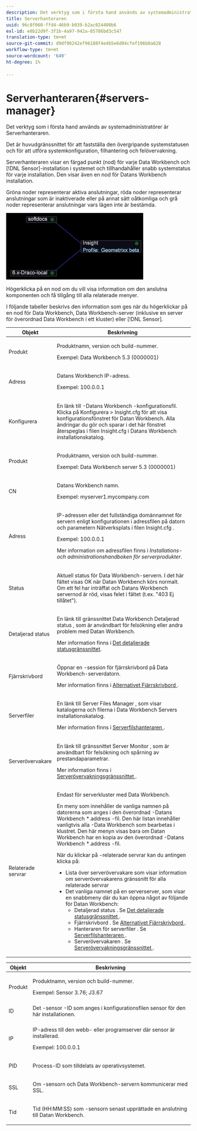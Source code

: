 ```yaml
---
description: Det verktyg som i första hand används av systemadministratörer är Serverhanteraren.
title: Serverhanteraren
uuid: 96c8f060-ffd4-46b9-b039-b2ac024400b6
exl-id: e8b22d9f-3f1b-4a97-942a-85786bd3c547
translation-type: tm+mt
source-git-commit: d9df90242ef96188f4e4b5e6d04cfef196b0a628
workflow-type: tm+mt
source-wordcount: '649'
ht-degree: 1%

---
```


# Serverhanteraren{#servers-manager}

Det verktyg som i första hand används av systemadministratörer är Serverhanteraren.

Det är huvudgränssnittet för att fastställa den övergripande systemstatusen och för att utföra systemkonfiguration, filhantering och felövervakning.

Serverhanteraren visar en färgad punkt (nod) för varje Data Workbench och [!DNL Sensor]-installation i systemet och tillhandahåller snabb systemstatus för varje installation. Den visar även en nod för Datans Workbench installation.

Gröna noder representerar aktiva anslutningar, röda noder representerar anslutningar som är inaktiverade eller på annat sätt oåtkomliga och grå noder representerar anslutningar vars lägen inte är bestämda.

![](assets/vis_SysStat_RedGreenDots.png)

Högerklicka på en nod om du vill visa information om den anslutna komponenten och få tillgång till alla relaterade menyer.

I följande tabeller beskrivs den information som ges när du högerklickar på en nod för Data Workbench, Data Workbench-server (inklusive en server för överordnad Data Workbench i ett kluster) eller [!DNL Sensor].

<table id="table_C459CAAB07D34144B5BFFCCC84C2BB37"> 
 <thead> 
  <tr> 
   <th colname="col1" class="entry"> Objekt </th> 
   <th colname="col2" class="entry"> Beskrivning </th> 
  </tr> 
 </thead>
 <tbody> 
  <tr> 
   <td colname="col1"> <p>Produkt </p> </td> 
   <td colname="col2"> <p>Produktnamn, version och build-nummer. </p> <p>Exempel: Data Workbench 5.3 (0000001) </p> </td> 
  </tr> 
  <tr> 
   <td colname="col1"> <p>Adress </p> </td> 
   <td colname="col2"> <p>Datans Workbench IP-adress. </p> <p>Exempel: 100.0.0.1 </p> </td> 
  </tr> 
  <tr> 
   <td colname="col1"> <p>Konfigurera </p> </td> 
   <td colname="col2"> <p>En länk till <span class="keyword">-Datans Workbench </span>-konfigurationsfil. Klicka på <span class="uicontrol"> Konfigurera </span> &gt; <span class="uicontrol"> Insight.cfg </span> för att visa konfigurationsfönstret för Datan Workbench. Alla ändringar du gör och sparar i det här fönstret återspeglas i filen <span class="filepath"> Insight.cfg </span> i Datans Workbench installationskatalog. </p> </td> 
  </tr> 
  <tr> 
   <td colname="col1"> <p>Produkt </p> </td> 
   <td colname="col2"> <p>Produktnamn, version och build-nummer. </p> <p>Exempel: Data Workbench server 5.3 (0000001) </p> </td> 
  </tr> 
  <tr> 
   <td colname="col1"> <p>CN </p> </td> 
   <td colname="col2"> <p>Datans Workbench namn. </p> <p>Exempel: <span class="filepath"> myserver1.mycompany.com </span> </p> </td> 
  </tr> 
  <tr> 
   <td colname="col1"> <p>Adress </p> </td> 
   <td colname="col2"> <p>IP-adressen eller det fullständiga domännamnet för servern enligt konfigurationen i adressfilen på datorn och parametern Nätverksplats i filen <span class="filepath"> Insight.cfg </span>. </p> <p>Exempel: 100.0.0.1 </p> <p>Mer information om adressfilen finns i <i>Installations- och administrationshandboken för serverprodukter</i>. </p> </td> 
  </tr> 
  <tr> 
   <td colname="col1"> <p>Status </p> </td> 
   <td colname="col2"> <p>Aktuell status för Data Workbench-servern. I det här fältet visas OK när Datan Workbench körs normalt. Om ett fel har inträffat och Datans Workbench servernod är röd, visas felet i fältet (t.ex. "403 Ej tillåtet"). </p> </td> 
  </tr> 
  <tr> 
   <td colname="col1"> <p>Detaljerad status </p> </td> 
   <td colname="col2"> <p>En länk till gränssnittet <span class="keyword"> Data Workbench </span> <span class="wintitle"> Detaljerad status </span>, som är användbart för felsökning eller andra problem med Datan Workbench. </p> <p>Mer information finns i <a href="../../../home/c-get-started/c-admin-intrf/c-det-stat-interf.md"> Det detaljerade statusgränssnittet</a>. </p> </td> 
  </tr> 
  <tr> 
   <td colname="col1"> <p>Fjärrskrivbord </p> </td> 
   <td colname="col2"> <p>Öppnar en <span class="wintitle">-session för fjärrskrivbord </span> på Data Workbench-serverdatorn. </p> <p>Mer information finns i <a href="../../../home/c-get-started/c-admin-intrf/t-rmt-dsktp-opt.md#task-dc0bdb4630474a17af67b931bc22d9ef"> Alternativet Fjärrskrivbord </a>. </p> </td> 
  </tr> 
  <tr> 
   <td colname="col1"> <p>Serverfiler </p> </td> 
   <td colname="col2"> <p>En länk till <span class="wintitle"> Server Files Manager </span>, som visar katalogerna och filerna i Data Workbench Servers installationskatalog. </p> <p>Mer information finns i <a href="../../../home/c-get-started/c-admin-intrf/c-svr-files-mgr.md#concept-73a0808487c8424285ae7302f53bc5f4"> Serverfilshanteraren </a>. </p> </td> 
  </tr> 
  <tr> 
   <td colname="col1"> <p>Serverövervakare </p> </td> 
   <td colname="col2"> <p>En länk till gränssnittet <span class="wintitle"> Server Monitor </span>, som är användbart för felsökning och spårning av prestandaparametrar. </p> <p>Mer information finns i <a href="../../../home/c-get-started/c-admin-intrf/c-svr-mtr-intfc.md#concept-3bea7441de20409585e63060d5489f45"> Serverövervakningsgränssnittet </a>. </p> </td> 
  </tr> 
  <tr> 
   <td colname="col1"> <p>Relaterade servrar </p> </td> 
   <td colname="col2"> <p>Endast för serverkluster med Data Workbench. </p> <p>En meny som innehåller de vanliga namnen på datorerna som anges i den överordnad <span class="filepath">-Datans Workbench *.address </span>-fil. Den här listan innehåller vanligtvis alla <span class="keyword">-Data Workbench </span> som bearbetas i klustret. Den här menyn visas bara om Datan Workbench har en kopia av den överordnad <span class="filepath">-Datans Workbench *.address </span>-fil. </p> <p>När du klickar på <span class="uicontrol">-relaterade servrar </span> kan du antingen klicka på: 
     <ul id="ul_3B28B8579B1945FD80669EDFDFDA84A6"> 
      <li id="li_90094B46CB304C179136BB75FF0D6DBD"> <span class="uicontrol"> Lista över serverövervakare  </span>som visar information om  <span class="wintitle"> serverövervakarens  </span> gränssnitt för alla relaterade servrar </li> 
      <li id="li_CD6FF5BB52874ABCB536C2DE2376587A">Det vanliga namnet på en serverserver, som visar en snabbmeny där du kan öppna något av följande för Datan Workbench: 
       <ul id="ul_928510D1DE68471583F2EE7547AEB824"> 
        <li id="li_8399338137354A59B9B4D24AF7EEE868"> <span class="uicontrol"> Detaljerad status  </span>. Se <a href="../../../home/c-get-started/c-admin-intrf/c-det-stat-interf.md"> Det detaljerade statusgränssnittet </a>. </li> 
        <li id="li_0FE569C56B3F4583BC1F3DF3B4F55765"> <span class="uicontrol"> Fjärrskrivbord  </span>. Se <a href="../../../home/c-get-started/c-admin-intrf/t-rmt-dsktp-opt.md#task-dc0bdb4630474a17af67b931bc22d9ef"> Alternativet Fjärrskrivbord </a>. </li> 
        <li id="li_2B6F8419CB5945C9B411F6A7C2C859FF"> <span class="uicontrol"> Hanteraren för serverfiler  </span>. Se <a href="../../../home/c-get-started/c-admin-intrf/c-svr-files-mgr.md#concept-73a0808487c8424285ae7302f53bc5f4"> Serverfilshanteraren </a>. </li> 
        <li id="li_F22F974EB4DE4F0F93623AE98C7DCEBC"> <span class="uicontrol"> Serverövervakaren  </span>. Se <a href="../../../home/c-get-started/c-admin-intrf/c-svr-mtr-intfc.md#concept-3bea7441de20409585e63060d5489f45"> Serverövervakningsgränssnittet </a>. </li> 
       </ul> </li> 
     </ul> </p> </td> 
  </tr> 
 </tbody> 
</table>

<table id="table_5BFA0AFE2D9A4337BF04343879DAD03B"> 
 <thead> 
  <tr> 
   <th colname="col1" class="entry"> Objekt </th> 
   <th colname="col2" class="entry"> Beskrivning </th> 
  </tr> 
 </thead>
 <tbody> 
  <tr> 
   <td colname="col1"> <p>Produkt </p> </td> 
   <td colname="col2"> <p>Produktnamn, version och build-nummer. </p> <p>Exempel: Sensor 3.76; J3.67 </p> </td> 
  </tr> 
  <tr> 
   <td colname="col1"> <p>ID </p> </td> 
   <td colname="col2"> Det <span class="wintitle">-sensor </span>-ID som anges i konfigurationsfilen <span class="wintitle"> sensor </span> för den här installationen. </td> 
  </tr> 
  <tr> 
   <td colname="col1"> <p>IP </p> </td> 
   <td colname="col2"> <p>IP-adress till den webb- eller programserver där <span class="wintitle"> sensor </span> är installerad. </p> <p>Exempel: 100.0.0.1 </p> </td> 
  </tr> 
  <tr> 
   <td colname="col1"> <p>PID </p> </td> 
   <td colname="col2"> <p>Process-ID som tilldelats av operativsystemet. </p> </td> 
  </tr> 
  <tr> 
   <td colname="col1"> <p>SSL </p> </td> 
   <td colname="col2"> <p>Om <span class="wintitle">-sensorn </span> och Data Workbench-servern kommunicerar med SSL. </p> </td> 
  </tr> 
  <tr> 
   <td colname="col1"> <p>Tid </p> </td> 
   <td colname="col2"> <p>Tid (HH:MM:SS) som <span class="wintitle">-sensorn </span> senast upprättade en anslutning till Datan Workbench. </p> </td> 
  </tr> 
 </tbody> 
</table>
